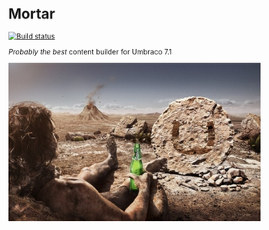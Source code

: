 # Mortar

[![Build status](https://img.shields.io/appveyor/ci/leekelleher/umbraco-mortar.svg)](https://ci.appveyor.com/project/leekelleher/umbraco-mortar)

_Probably the best_ content builder for Umbraco 7.1

![Mortar](docs/assets/img/mortar-carlsberg-umbraco.png)

